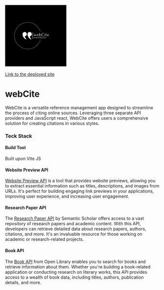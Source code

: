 <img src="./src/assets/logo-package/png/logo-white.png" alt="webCite" width="200"/>

[Link to the deployed site](https://webcite.vercel.app/)
# webCite

WebCite is a versatile reference management app designed to streamline the process of citing online sources. Leveraging three separate API providers and JavaScript react, WebCite offers users a comprehensive solution for creating citations in various styles.

### Teck Stack

#### Build Tool

Built upon Vite JS

#### Website Preview API

[Website Preview API](https://my.linkpreview.net/) is a tool that provides website previews, allowing you to extract essential information such as titles, descriptions, and images from URLs. It's perfect for building engaging link previews in your applications, improving user experience, and increasing user engagement.

#### Research Paper API

The [Research Paper API](https://api.semanticscholar.org/api-docs/#tag/Paper-Data/operation/get_graph_get_paper) by Semantic Scholar offers access to a vast repository of research papers and academic content. With this API, developers can retrieve detailed data about research papers, authors, citations, and more. It's an invaluable resource for those working on academic or research-related projects.

#### Book API

The [Book API](https://openlibrary.org/) from Open Library enables you to search for books and retrieve information about them. Whether you're building a book-related application or conducting research on literary works, this API provides access to a wealth of book data, including titles, authors, publication details, and more.
